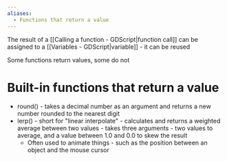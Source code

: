 ```yaml
---
aliases:
  - Functions that return a value
---
```

The result of a [[Calling a function - GDScript|function call]] can be assigned to a [[Variables - GDScript|variable]] - it can be reused

Some functions return values, some do not
# Built-in functions that return a value 

+ round() - takes a decimal number as an argument and returns a new number rounded to the nearest digit
+ lerp() - short for "linear interpolate" - calculates and returns a weighted average between two values - takes three arguments - two values to average, and a value between 1.0 and 0.0 to skew the result
	+ Often used to animate things - such as the position between an object and the mouse cursor